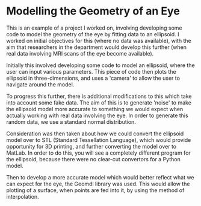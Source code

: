 # Modelling the Geometry of an Eye
This is an example of a project I worked on, involving developing some code to model the geometry of the eye by fitting data to an ellipsoid. I worked on initial objectives for this (where no data was available), with the aim that researchers in the department would develop this further (when real data involving MRI scans of the eye become available).

Initially this involved developing some code to model an ellipsoid, where the user can input various parameters. This piece of code then plots the ellipsoid in three-dimensions, and uses a 'camera' to allow the user to navigate around the model.

To progress this further, there is additional modifications to this which take into account some fake data. The aim of this is to generate 'noise' to make the ellipsoid model more accurate to something we would expect when actually working with real data involving the eye. In order to generate this random data, we use a standard normal distribution.

Consideration was then taken about how we could convert the ellipsoid model over to STL (Standard Tessellation Language), which would provide opportunity for 3D printing, and further converting the model over to MatLab. In order to do this, you will see a completely different program for the ellipsoid, because there were no clear-cut convertors for a Python model.

Then to develop a more accurate model which would better reflect what we can expect for the eye, the Geomdl library was used. This would allow the plotting of a surface, when points are fed into it, by using the method of interpolation.
